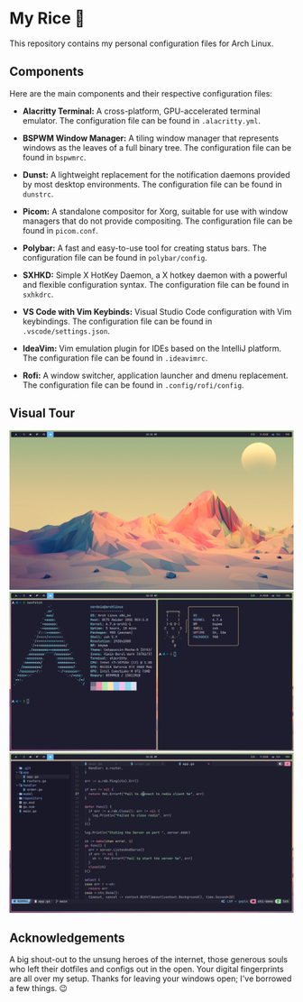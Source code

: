 # My Rice 🍚

This repository contains my personal configuration files for Arch Linux. 

## Components

Here are the main components and their respective configuration files:

- **Alacritty Terminal:** A cross-platform, GPU-accelerated terminal emulator. The configuration file can be found in `.alacritty.yml`.

- **BSPWM Window Manager:** A tiling window manager that represents windows as the leaves of a full binary tree. The configuration file can be found in `bspwmrc`.

- **Dunst:** A lightweight replacement for the notification daemons provided by most desktop environments. The configuration file can be found in `dunstrc`.

- **Picom:** A standalone compositor for Xorg, suitable for use with window managers that do not provide compositing. The configuration file can be found in `picom.conf`.

- **Polybar:** A fast and easy-to-use tool for creating status bars. The configuration file can be found in `polybar/config`.

- **SXHKD:** Simple X HotKey Daemon, a X hotkey daemon with a powerful and flexible configuration syntax. The configuration file can be found in `sxhkdrc`.

- **VS Code with Vim Keybinds:** Visual Studio Code configuration with Vim keybindings. The configuration file can be found in `.vscode/settings.json`.

- **IdeaVim:** Vim emulation plugin for IDEs based on the IntelliJ platform. The configuration file can be found in `.ideavimrc`.

- **Rofi:** A window switcher, application launcher and dmenu replacement. The configuration file can be found in `.config/rofi/config`.


## Visual Tour

![Screenshot 1](./imgs/main.png)
![Screenshot 2](./imgs/s.png)
![Screenshot 3](./imgs/th.png)


## Acknowledgements

A big shout-out to the unsung heroes of the internet, those generous souls who left their dotfiles and configs out in the open. Your digital fingerprints are all over my setup. Thanks for leaving your windows open; I've borrowed a few things. 😉
